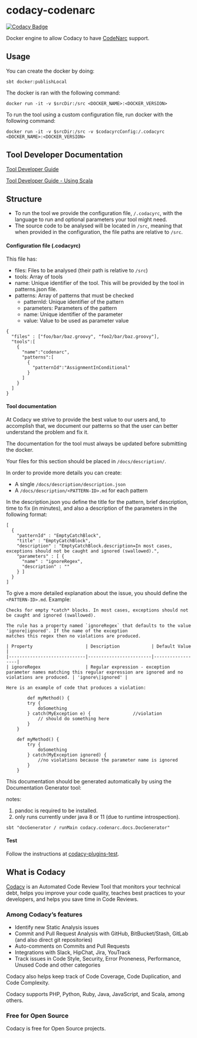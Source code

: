 # codacy-codenarc

[![Codacy Badge](https://api.codacy.com/project/badge/Grade/2ac2eab19b9742d09074afb40bc932ff)](https://app.codacy.com/gh/codacy/codacy-codenarc?utm_source=github.com&utm_medium=referral&utm_content=codacy/codacy-codenarc&utm_campaign=Badge_Grade_Settings)

Docker engine to allow Codacy to have [CodeNarc](https://github.com/CodeNarc/CodeNarc) support.

## Usage

You can create the docker by doing:

    sbt docker:publishLocal

The docker is ran with the following command:

    docker run -it -v $srcDir:/src <DOCKER_NAME>:<DOCKER_VERSION>

To run the tool using a custom configuration file, run docker with the following command:

    docker run -it -v $srcDir:/src -v $codacyrcConfig:/.codacyrc <DOCKER_NAME>:<DOCKER_VERSION>

## Tool Developer Documentation

[Tool Developer Guide](https://support.codacy.com/hc/en-us/articles/207994725-Tool-Developer-Guide)


[Tool Developer Guide - Using Scala](https://support.codacy.com/hc/en-us/articles/207280379-Tool-Developer-Guide-Using-Scala)


## Structure

- To run the tool we provide the configuration file, ```/.codacyrc```, with the language to run and optional parameters your tool might need.
- The source code to be analysed will be located in ```/src```, meaning that when provided in the configuration, the file paths are relative to ```/src```.

#### Configuration file (.codacyrc)

This file has:

 - files: Files to be analysed (their path is relative to ```/src```)
 - tools: Array of tools
 - name: Unique identifier of the tool. This will be provided by the tool in patterns.json file.
 - patterns: Array of patterns that must be checked
     - patternId: Unique identifier of the pattern
     - parameters: Parameters of the pattern
     - name: Unique identifier of the parameter
     - value: Value to be used as parameter value

```
{
  "files" : ["foo/bar/baz.groovy", "foo2/bar/baz.groovy"],
  "tools":[
    {
      "name":"codenarc",
      "patterns":[
        {
          "patternId":"AssignmentInConditional"
        }
      ]
    }
  ]
}
```

#### Tool documentation

At Codacy we strive to provide the best value to our users and, to accomplish that, we document our patterns so that the user can better understand the problem and fix it.

The documentation for the tool must always be updated before submitting the docker.

Your files for this section should be placed in ```/docs/description/```.

In order to provide more details you can create:

- A single ```/docs/description/description.json```
- A ```/docs/description/<PATTERN-ID>.md``` for each pattern


In the description.json you define the title for the pattern, brief description, time to fix (in minutes), and also a description of the parameters in the following format:

```
[
  {
    "patternId" : "EmptyCatchBlock",
    "title" : "EmptyCatchBlock",
    "description" : "EmptyCatchBlock.description=In most cases, exceptions should not be caught and ignored (swallowed).",
    "parameters" : [ {
      "name" : "ignoreRegex",
      "description" : ""
    } ]
  }
]
```

To give a more detailed explanation about the issue, you should define the ```<PATTERN-ID>.md```. Example:

```
Checks for empty *catch* blocks. In most cases, exceptions should not be caught and ignored (swallowed).

The rule has a property named `ignoreRegex` that defaults to the value 'ignore|ignored'. If the name of the exception
matches this regex then no violations are produced.

| Property                    | Description            | Default Value    |
|-----------------------------|------------------------|------------------|
| ignoreRegex                 | Regular expression - exception parameter names matching this regular expression are ignored and no violations are produced. | 'ignore\|ignored' |

Here is an example of code that produces a violation:

        def myMethod() {
        try {
            doSomething
        } catch(MyException e) {                //violation
            // should do something here
        }
    }

    def myMethod() {
        try {
            doSomething
        } catch(MyException ignored) {
            //no violations because the parameter name is ignored
        }
    }
```

This documentation should be generated automatically by using the Documentation Generator tool:

notes: 
 1. pandoc is required to be installed.
 2. only runs currently under java 8 or 11 (due to runtime introspection). 

```
sbt "docGenerator / runMain codacy.codenarc.docs.DocGenerator"
```


#### Test

Follow the instructions at [codacy-plugins-test](https://github.com/codacy/codacy-plugins-test).


## What is Codacy

[Codacy](https://www.codacy.com/) is an Automated Code Review Tool that monitors
your technical debt, helps you improve your code quality, teaches best practices
to your developers, and helps you save time in Code Reviews.

### Among Codacy’s features

* Identify new Static Analysis issues
* Commit and Pull Request Analysis with GitHub, BitBucket/Stash, GitLab (and
  also direct git repositories)
* Auto-comments on Commits and Pull Requests
* Integrations with Slack, HipChat, Jira, YouTrack
* Track issues in Code Style, Security, Error Proneness, Performance, Unused
  Code and other categories

Codacy also helps keep track of Code Coverage, Code Duplication, and Code
Complexity.

Codacy supports PHP, Python, Ruby, Java, JavaScript, and Scala, among others.

### Free for Open Source

Codacy is free for Open Source projects.
